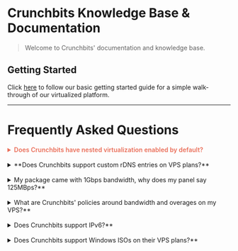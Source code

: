# Crunchbits Knowledge Base & Documentation

> Welcome to Crunchbits' documentation and knowledge base.

## Getting Started
Click [here](Using-the-basic-functions-of-the-server) to follow our basic getting started guide for a simple walk-through of our virtualized platform.

---

# Frequently Asked Questions

<details><summary style="color: var(--theme-color,#ea6f5a); font-weight: 600;">Does Crunchbits have nested virtualization enabled by default?  </summary>
<p style="    display: block;
    margin-block-start: 1em;
    margin-block-end: 1em;
    margin-inline-start: 40px;
    margin-inline-end: 40px;
    border-left: 4px solid var(--theme-color,#ea6f5a);
    margin: 2em 0;
    padding-left: 20px;">Yes, every KVM and vDedicated (Smart Server / Instant Dedicated) we offer has nested virtualization enabled by default and uses host-passthrough KVM for maximum customer performance and compatibility.</p>
</details>
&nbsp;
<details><summary>**Does Crunchbits support custom rDNS entries on VPS plans?**  </summary>
Yes we do. You can modify rDNS records yourself and they will be instantly updated automatically, pending time for the records to become propagated. Look in our How-To's section or search for how to modify your rDNA record(s).</details>
&nbsp;
<details><summary>My package came with 1Gbps bandwidth, why does my panel say 125MBps?**  </summary>
125MB/s (or megabytes per second) is equivalent to 1Gbps (gigabits per second). MB/s (or MBps) are commonly confused with Mbps (megabits per second) which are not the same. Take a look at this handy conversion tool to learn a lot more.</details>
&nbsp;
<details><summary>What are Crunchbits' policies around bandwidth and overages on my VPS?**  </summary>
If your VPS goes over its allocated bandwidth, the server will be automatically throttled to 625kB/s until your monthly allocated resources reset. We will not automatically suspend or terminate your account for bandwidth overages. If you are on a quarterly (or longer) billing cycle and contact us ahead of time, we can make one-time exceptions to bandwidth limitations to assist you in setting up, relocating, or backing up services to welcome you to Crunchbits.</details>
&nbsp;
<details><summary>Does Crunchbits support IPv6?**  </summary>
Yes. All VPS's natively come with a /64. If you need an IPv6 allocation for your dedicated server, just contact technical support and let us know.</details>
&nbsp;
<details><summary>Does Crunchbits support Windows ISOs on their VPS plans?**  </summary>
Yes, Crunchbits allows customers to install Windows on their VPS (as long as it is 2GB RAM or higher). Crunchbits does not provide licensing for any version of Windows and we do not provide any technical support related to Windows. You should be prepared to have a strong working knowledge of how to install, configure, and administer a remote Windows installation. We do provide multiple Windows Server templates for customers.</details>